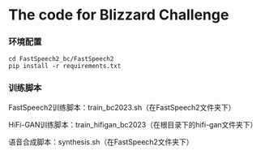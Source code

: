 # The code for Blizzard Challenge
### 环境配置
```
cd FastSpeech2_bc/FastSpeech2
pip install -r requirements.txt
```

### 训练脚本

FastSpeech2训练脚本：train_bc2023.sh（在FastSpeech2文件夹下）

HiFi-GAN训练脚本：train_hifigan_bc2023（在根目录下的hifi-gan文件夹下）

语音合成脚本：synthesis.sh（在FastSpeech2文件夹下）
